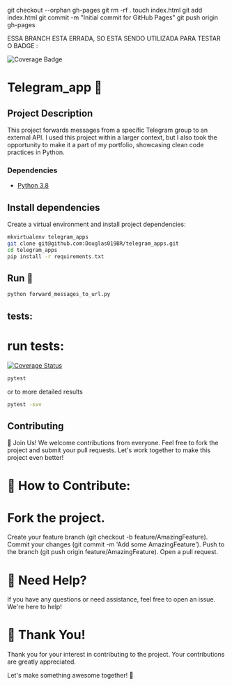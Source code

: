git checkout --orphan gh-pages
git rm -rf .
touch index.html
git add index.html
git commit -m "Initial commit for GitHub Pages"
git push origin gh-pages




ESSA BRANCH ESTA ERRADA, SO ESTA SENDO UTILIZADA PARA TESTAR O BADGE :

![Coverage Badge](https://douglas019br.github.io/telegram_apps/coverage_badge.svg)




# Telegram_app :bell:

## Project Description
This project forwards messages from a specific Telegram group to an external API. I used this project within a larger context, but I also took the opportunity to make it a part of my portfolio, showcasing clean code practices in Python.

### Dependencies

- [Python 3.8](https://www.python.org/downloads/)

## Install dependencies
Create a virtual environment and install project dependencies:


```sh
mkvirtualenv telegram_apps
git clone git@github.com:Douglas019BR/telegram_apps.git
cd telegram_apps
pip install -r requirements.txt
```
## Run  :runner:

```sh
python forward_messages_to_url.py
```

## tests:
# run tests:
[![Coverage Status](https://img.shields.io/badge/coverage-100%25-brightgreen.svg)](https://coveralls.io/github/Douglas019BR/telegram_apps)
```sh
pytest
```
or to more detailed results
```sh
pytest -svv
```



## Contributing
🚀 Join Us! We welcome contributions from everyone. Feel free to fork the project and submit your pull requests. Let's work together to make this project even better!

# 🌟 How to Contribute:

# Fork the project.
Create your feature branch (git checkout -b feature/AmazingFeature).
Commit your changes (git commit -m 'Add some AmazingFeature').
Push to the branch (git push origin feature/AmazingFeature).
Open a pull request.

# 📌 Need Help? 
If you have any questions or need assistance, feel free to open an issue. We're here to help!

# 🙏 Thank You! 
Thank you for your interest in contributing to the project. Your contributions are greatly appreciated.

Let's make something awesome together! 💪
